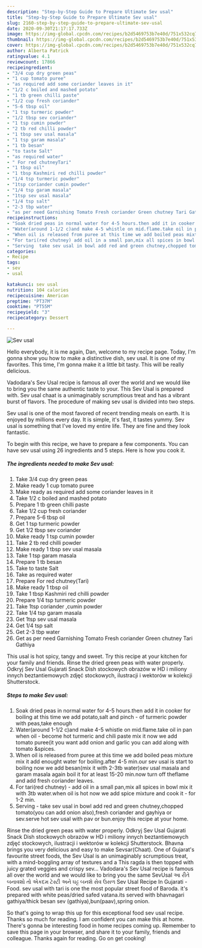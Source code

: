 ```yaml
---
description: "Step-by-Step Guide to Prepare Ultimate Sev usal"
title: "Step-by-Step Guide to Prepare Ultimate Sev usal"
slug: 2160-step-by-step-guide-to-prepare-ultimate-sev-usal
date: 2020-09-30T21:17:17.733Z
image: https://img-global.cpcdn.com/recipes/b2d5469753b7e40d/751x532cq70/sev-usal-recipe-main-photo.jpg
thumbnail: https://img-global.cpcdn.com/recipes/b2d5469753b7e40d/751x532cq70/sev-usal-recipe-main-photo.jpg
cover: https://img-global.cpcdn.com/recipes/b2d5469753b7e40d/751x532cq70/sev-usal-recipe-main-photo.jpg
author: Alberta Patrick
ratingvalue: 4.1
reviewcount: 17866
recipeingredient:
- "3/4 cup dry green peas"
- "1 cup tomato puree"
- "as required add some coriander leaves in it"
- "1/2 c boiled and mashed potato"
- "1 tb green chilli paste"
- "1/2 cup fresh coriander"
- "5-6 tbsp oil"
- "1 tsp turmeric powder"
- "1/2 tbsp sev coriander"
- "1 tsp cumin powder"
- "2 tb red chilli powder"
- "1 tbsp sev usal masala"
- "1 tsp garam masala"
- "1 tb besan"
- "to taste Salt"
- "as required water"
- " For red chutneyTari"
- "1 tbsp oil"
- "1 tbsp Kashmiri red chilli powder"
- "1/4 tsp turmeric powder"
- "1tsp coriander cumin powder"
- "1/4 tsp garam masala"
- "1tsp sev usal masala"
- "1/4 tsp salt"
- "2-3 tbp water"
- "as per need Garnishing Tomato Fresh coriander Green chutney Tari Gathiya"
recipeinstructions:
- "Soak dried peas in normal water for 4-5 hours.then add it in cooker for boiling at this time we add potato,salt and pinch of turmeric powder with peas,take enough"
- "Water(around 1-1/2 c)and make 4-5 whistle on mid.flame.take oil in pan when oil become hot turmeric and chili paste mix it now we add tomato puree(it you want add onion and garlic you can add along with tomato &amp;spices."
- "When oil is released from puree at this time we add boiled peas mixture mix it add enought water for boiling.after 4-5 min.our sev usal is start to boiling now we add besan(mix it with 2-3tb water)sev usal masala and garam masala again boil it for at least 15-20 min.now turn off theflame and add fresh coriander leaves."
- "For tari(red chutney) add oil in a small pan,mix all spices in bowl mix it with 3tb water.when oil is hot now we add spice mixture and cook it for 1-2 min."
- "Serving  take sev usal in bowl add red and green chutney,chopped tomato(you can add onion also),fresh coriander and gayhiya or sev.serve hot sev usal with pav or bun.enjoy this recipe at your home."
categories:
- Recipe
tags:
- sev
- usal

katakunci: sev usal 
nutrition: 104 calories
recipecuisine: American
preptime: "PT37M"
cooktime: "PT55M"
recipeyield: "3"
recipecategory: Dessert

---
```



![Sev usal](https://img-global.cpcdn.com/recipes/b2d5469753b7e40d/751x532cq70/sev-usal-recipe-main-photo.jpg)

Hello everybody, it is me again, Dan, welcome to my recipe page. Today, I'm gonna show you how to make a distinctive dish, sev usal. It is one of my favorites. This time, I'm gonna make it a little bit tasty. This will be really delicious.

Vadodara&#39;s Sev Usal recipe is famous all over the world and we would like to bring you the same authentic taste to your. This Sev Usal is prepared with. Sev usal chaat is a unimaginably scrumptious treat and has a vibrant burst of flavors. The procedure of making sev usal is divided into two steps.

Sev usal is one of the most favored of recent trending meals on earth. It is enjoyed by millions every day. It is simple, it's fast, it tastes yummy. Sev usal is something that I've loved my entire life. They are fine and they look fantastic.


To begin with this recipe, we have to prepare a few components. You can have sev usal using 26 ingredients and 5 steps. Here is how you cook it.

<!--inarticleads1-->

##### The ingredients needed to make Sev usal:

1. Take 3/4 cup dry green peas
1. Make ready 1 cup tomato puree
1. Make ready as required add some coriander leaves in it
1. Take 1/2 c boiled and mashed potato
1. Prepare 1 tb green chilli paste
1. Take 1/2 cup fresh coriander
1. Prepare 5-6 tbsp oil
1. Get 1 tsp turmeric powder
1. Get 1/2 tbsp sev coriander
1. Make ready 1 tsp cumin powder
1. Take 2 tb red chilli powder
1. Make ready 1 tbsp sev usal masala
1. Take 1 tsp garam masala
1. Prepare 1 tb besan
1. Take to taste Salt
1. Take as required water
1. Prepare  For red chutney(Tari)
1. Make ready 1 tbsp oil
1. Take 1 tbsp Kashmiri red chilli powder
1. Prepare 1/4 tsp turmeric powder
1. Take 1tsp coriander ,cumin powder
1. Take 1/4 tsp garam masala
1. Get 1tsp sev usal masala
1. Get 1/4 tsp salt
1. Get 2-3 tbp water
1. Get as per need Garnishing Tomato Fresh coriander Green chutney Tari Gathiya


This usal is hot spicy, tangy and sweet. Try this recipe at your kitchen for your family and friends. Rinse the dried green peas with water properly. Odkryj Sev Usal Gujarati Snack Dish stockowych obrazów w HD i miliony innych beztantiemowych zdjęć stockowych, ilustracji i wektorów w kolekcji Shutterstock. 

<!--inarticleads2-->

##### Steps to make Sev usal:

1. Soak dried peas in normal water for 4-5 hours.then add it in cooker for boiling at this time we add potato,salt and pinch - of turmeric powder with peas,take enough
1. Water(around 1-1/2 c)and make 4-5 whistle on mid.flame.take oil in pan when oil - become hot turmeric and chili paste mix it now we add tomato puree(it you want add onion and garlic you can add along with tomato &amp;spices.
1. When oil is released from puree at this time we add boiled peas mixture mix it add enought water for boiling.after 4-5 min.our sev usal is start to boiling now we add besan(mix it with 2-3tb water)sev usal masala and garam masala again boil it for at least 15-20 min.now turn off theflame and add fresh coriander leaves.
1. For tari(red chutney) - add oil in a small pan,mix all spices in bowl mix it with 3tb water.when oil is hot now we add spice mixture and cook it - for 1-2 min.
1. Serving  - take sev usal in bowl add red and green chutney,chopped tomato(you can add onion also),fresh coriander and gayhiya or sev.serve hot sev usal with pav or bun.enjoy this recipe at your home.


Rinse the dried green peas with water properly. Odkryj Sev Usal Gujarati Snack Dish stockowych obrazów w HD i miliony innych beztantiemowych zdjęć stockowych, ilustracji i wektorów w kolekcji Shutterstock. Bhavna brings you very delicious and easy to make Sevsar(Chaat). One of Gujarat&#39;s favourite street foods, the Sev Usal is an unimaginably scrumptious treat, with a mind-boggling array of textures and a This ragda is then topped with juicy grated veggies and crispy sev… Vadodara&#39;s Sev Usal recipe is famous all over the world and we would like to bring you the same SevUsal આ રીતે બનાવશો તો એકદમ ટેસ્ટી અને ઘટ્ટ બનશે સેવ ઉસળ Sev Usal Recipe In Gujarati - Food. sev usal with tari is one the most popular street food of Baroda. it&#39;s prepared with white peas/dried safed vatana.its served with bhavnagari gathiya/thick besan sev (gathiya),bun(paav),spring onion. 

So that's going to wrap this up for this exceptional food sev usal recipe. Thanks so much for reading. I am confident you can make this at home. There's gonna be interesting food in home recipes coming up. Remember to save this page in your browser, and share it to your family, friends and colleague. Thanks again for reading. Go on get cooking!
